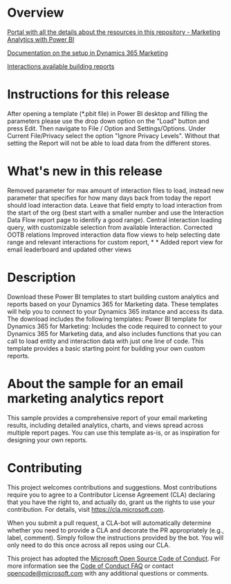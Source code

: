 # Overview
[Portal with all the details about the resources in this repository - Marketing Analytics with Power BI](https://powerbi.dynamicsmarketing.org)

[Documentation on the setup in Dynamics 365 Marketing](https://docs.microsoft.com/en-us/dynamics365/customer-engagement/marketing/custom-analytics#set-up--and-connect-it-to-marketing)

[Interactions available building reports](https://docs.microsoft.com/en-us/dynamics365/customer-engagement/marketing/developer/retrieve-interactions-contact#action-parameters)

Instructions for this release
=============================
After opening a template (*.pbit file) in Power BI desktop and filling the parameters please use the drop down option on the "Load" button and press Edit. Then navigate to File / Option and Settings/Options. Under Current File/Privacy select the option "Ignore Privacy Levels". Without that setting the Report will not be able to load data from the different stores.

What's new in this release
==========================
Removed parameter for max amount of interaction files to load, instead new parameter that specifies for how many days back from today the report should load interaction data. Leave that field empty to load interaction from the start of the org (best start with a smaller number and use the Interaction Data Flow report page to identify a good range).
Central interaction loading query, with customizable selection from available Interaction.
Corrected OOTB relations
Improved interaction data flow views to help selecting date range and relevant interactions for custom report, * * Added report view for email leaderboard and updated other views

Description
===========
Download these Power BI templates to start building custom analytics and reports based on your Dynamics 365 for Marketing data. These templates will help you to connect to your Dynamics 365 instance and access its data. The download includes the following templates:
Power BI template for Dynamics 365 for Marketing: Includes the code required to connect to your Dynamics 365 for Marketing data, and also includes functions that you can call to load entity and interaction data with just one line of code. This template provides a basic starting point for building your own custom reports.

About the sample for an email marketing analytics report
========================================================
This sample provides a comprehensive report of your email marketing results, including detailed analytics, charts, and views spread across multiple report pages. You can use this template as-is, or as inspiration for designing your own reports.

# Contributing

This project welcomes contributions and suggestions.  Most contributions require you to agree to a
Contributor License Agreement (CLA) declaring that you have the right to, and actually do, grant us
the rights to use your contribution. For details, visit https://cla.microsoft.com.

When you submit a pull request, a CLA-bot will automatically determine whether you need to provide
a CLA and decorate the PR appropriately (e.g., label, comment). Simply follow the instructions
provided by the bot. You will only need to do this once across all repos using our CLA.

This project has adopted the [Microsoft Open Source Code of Conduct](https://opensource.microsoft.com/codeofconduct/).
For more information see the [Code of Conduct FAQ](https://opensource.microsoft.com/codeofconduct/faq/) or
contact [opencode@microsoft.com](mailto:opencode@microsoft.com) with any additional questions or comments.

